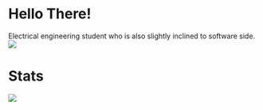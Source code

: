 # Hello There!
Electrical engineering student who is also slightly inclined to software side.
<br>
![](https://komarev.com/ghpvc/?username=AUS616&color=ff69b4&style=plastic&label=PROFILE+VIEWS+SINCE+APR)




# Stats

<img align="left" wdith="47%" src="https://github-readme-stats.vercel.app/api?username=AUS616&show_icons=true&theme=tokyonight" />












